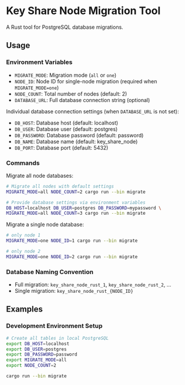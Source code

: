 # Key Share Node Migration Tool

A Rust tool for PostgreSQL database migrations.

## Usage

### Environment Variables

- `MIGRATE_MODE`: Migration mode (`all` or `one`)
- `NODE_ID`: Node ID for single-node migration (required when
  `MIGRATE_MODE=one`)
- `NODE_COUNT`: Total number of nodes (default: 2)
- `DATABASE_URL`: Full database connection string (optional)

Individual database connection settings (when `DATABASE_URL` is not set):

- `DB_HOST`: Database host (default: localhost)
- `DB_USER`: Database user (default: postgres)
- `DB_PASSWORD`: Database password (default: password)
- `DB_NAME`: Database name (default: key_share_node)
- `DB_PORT`: Database port (default: 5432)

### Commands

Migrate all node databases:

```bash
# Migrate all nodes with default settings
MIGRATE_MODE=all NODE_COUNT=2 cargo run --bin migrate

# Provide database settings via environment variables
DB_HOST=localhost DB_USER=postgres DB_PASSWORD=mypassword \
MIGRATE_MODE=all NODE_COUNT=3 cargo run --bin migrate
```

Migrate a single node database:

```bash
# only node 1
MIGRATE_MODE=one NODE_ID=1 cargo run --bin migrate

# only node 2
MIGRATE_MODE=one NODE_ID=2 cargo run --bin migrate
```

### Database Naming Convention

- Full migration: `key_share_node_rust_1`, `key_share_node_rust_2`, ...
- Single migration: `key_share_node_rust_{NODE_ID}`

## Examples

### Development Environment Setup

```bash
# Create all tables in local PostgreSQL
export DB_HOST=localhost
export DB_USER=postgres
export DB_PASSWORD=password
export MIGRATE_MODE=all
export NODE_COUNT=2

cargo run --bin migrate
```
